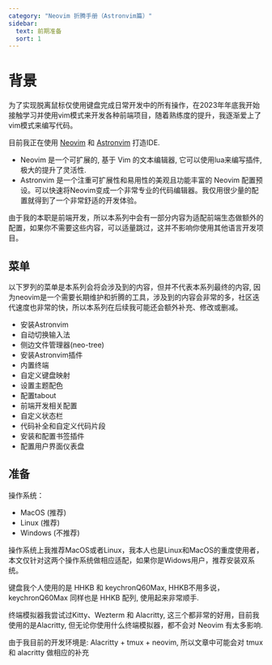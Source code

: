 ```yaml
---
category: "Neovim 折腾手册（Astronvim篇）"
sidebar:
  text: 前期准备
  sort: 1
---
```


# 背景

为了实现脱离鼠标仅使用键盘完成日常开发中的所有操作，在2023年年底我开始接触学习并使用vim模式来开发各种前端项目，随着熟练度的提升，我逐渐爱上了vim模式来编写代码。

目前我正在使用 [Neovim](https://neovim.io/) 和 [Astronvim](https://astronvim.com/) 打造IDE.

- Neovim 是一个可扩展的, 基于 Vim 的文本编辑器, 它可以使用lua来编写插件, 极大的提升了灵活性.
- Astronvim 是一个注重可扩展性和易用性的美观且功能丰富的 Neovim 配置预设。可以快速将Neovim变成一个非常专业的代码编辑器。我仅用很少量的配置就得到了一个非常舒适的开发体验。

由于我的本职是前端开发，所以本系列中会有一部分内容为适配前端生态做额外的配置，如果你不需要这些内容，可以适量跳过，这并不影响你使用其他语言开发项目。

## 菜单

以下罗列的菜单是本系列会将会涉及到的内容，但并不代表本系列最终的内容, 因为neovim是一个需要长期维护和折腾的工具，涉及到的内容会非常的多，社区迭代速度也非常的快，所以本系列在后续我可能还会额外补充、修改或删减。

- 安装Astronvim
- 自动切换输入法
- 侧边文件管理器(neo-tree)
- 安装Astronvim插件
- 内置终端
- 自定义键盘映射
- 设置主题配色
- 配置tabout
- 前端开发相关配置
- 自定义状态栏
- 代码补全和自定义代码片段
- 安装和配置书签插件
- 配置用户界面仪表盘

## 准备

操作系统：

- MacOS (推荐)
- Linux (推荐)
- Windows (不推荐)

操作系统上我推荐MacOS或者Linux，我本人也是Linux和MacOS的重度使用者，本文仅针对这两个操作系统做相应适配，如果你是Widows用户，推荐安装双系统。

键盘我个人使用的是 HHKB 和 keychronQ60Max, HHKB不用多说，keychronQ60Max 同样也是 HHKB 配列, 使用起来非常顺手.

终端模拟器我尝试过Kitty、Wezterm 和 Alacritty, 这三个都非常的好用，目前我使用的是Alacritty, 但无论你使用什么终端模拟器，都不会对 Neovim 有太多影响.

由于我目前的开发环境是: Alacritty + tmux + neovim, 所以文章中可能会对 tmux 和 alacritty 做相应的补充
